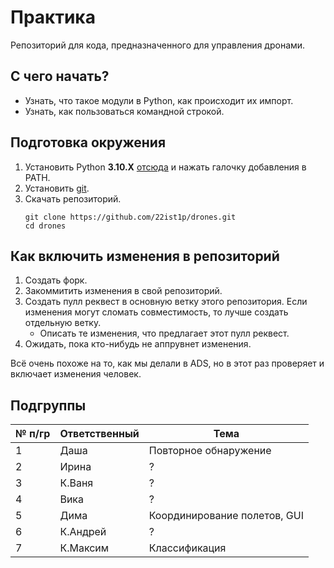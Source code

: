 # Практика

Репозиторий для кода, предназначенного для управления дронами.

## С чего начать?

- Узнать, что такое модули в Python, как происходит их импорт.
- Узнать, как пользоваться командной строкой.

## Подготовка окружения

1. Установить Python **3.10.X** [отсюда](https://www.python.org/ftp/python/3.10.11/python-3.10.11-amd64.exe) и нажать галочку добавления в PATH.
2. Установить [git](https://git-scm.com/download/win). 
3. Скачать репозиторий.
   ```
   git clone https://github.com/22ist1p/drones.git
   cd drones
   ```

## Как включить изменения в репозиторий

1. Создать форк.
2. Закоммитить изменения в свой репозиторий.
3. Создать пулл реквест в основную ветку этого репозитория. Если изменения могут сломать совместимость, то лучше создать отдельную ветку.
   - Описать те изменения, что предлагает этот пулл реквест.
4. Ожидать, пока кто-нибудь не аппрувнет изменения.

Всё очень похоже на то, как мы делали в ADS, но в этот раз проверяет и включает изменения человек.

## Подгруппы

| № п/гр  | Ответственный |             Тема             |
| ------- | ------------- | ---------------------------- |
| 1       | Даша          | Повторное обнаружение        |
| 2       | Ирина         | ? |
| 3       | К.Ваня        | ? |
| 4       | Вика          | ? |
| 5       | Дима          | Координирование полетов, GUI |
| 6       | К.Андрей      | ? |
| 7       | К.Максим      | Классификация                |
